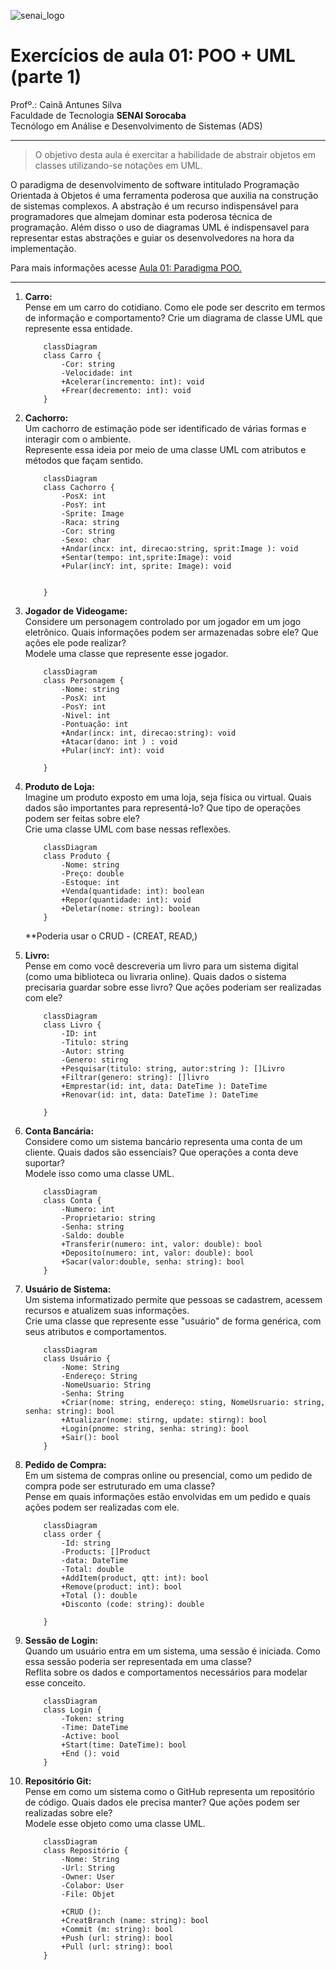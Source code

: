 ![senai_logo](https://transparencia.sp.senai.br/Content/img/logo-senai.png)

# Exercícios de aula 01: POO + UML (parte 1)

Profº.: Cainã Antunes Silva  
Faculdade de Tecnologia **SENAI Sorocaba**  
Tecnólogo em Análise e Desenvolvimento de Sistemas (ADS)
___


> O objetivo desta aula é exercitar a habilidade de abstrair objetos em classes utilizando-se notações em UML.  

O paradigma de desenvolvimento de software intitulado Programação Orientada à Objetos é uma ferramenta poderosa que auxilia na construção de sistemas complexos. A abstração é um recurso indispensável para programadores que almejam dominar esta poderosa técnica de programação. Além disso o uso de diagramas UML é indispensavel para representar estas abstrações e guiar os desenvolvedores na hora da implementação.

Para mais informações acesse [Aula 01: Paradigma POO.](https://cainaantunes.notion.site/Aula-01-Paradigma-POO-23fbde521b3b80149a11f08e9d1eac02?source=copy_link)

***

1. **Carro:**<br>
Pense em um carro do cotidiano. Como ele pode ser descrito em termos de informação e comportamento?
Crie um diagrama de classe UML que represente essa entidade.

    ```mermaid
        classDiagram
        class Carro {
            -Cor: string
            -Velocidade: int
            +Acelerar(incremento: int): void
            +Frear(decremento: int): void
        }
    ```
   
2. **Cachorro:**<br>
Um cachorro de estimação pode ser identificado de várias formas e interagir com o ambiente. <br>
Represente essa ideia por meio de uma classe UML com atributos e métodos que façam sentido.

    ```mermaid
        classDiagram
        class Cachorro {
            -PosX: int
            -PosY: int
            -Sprite: Image
            -Raca: string
            -Cor: string
            -Sexo: char
            +Andar(incx: int, direcao:string, sprit:Image ): void
            +Sentar(tempo: int,sprite:Image): void
            +Pular(incY: int, sprite: Image): void
            

        }
    ```

3. **Jogador de Videogame:**<br>
Considere um personagem controlado por um jogador em um jogo eletrônico. Quais informações podem ser armazenadas sobre ele? Que ações ele pode realizar?<br>
Modele uma classe que represente esse jogador.

    ```mermaid
        classDiagram
        class Personagem {
            -Nome: string
            -PosX: int
            -PosY: int
            -Nivel: int
            -Pontuação: int
            +Andar(incx: int, direcao:string): void
            +Atacar(dano: int ) : void
            +Pular(incY: int): void
        
        }
    ```

4. **Produto de Loja:**<br>
Imagine um produto exposto em uma loja, seja física ou virtual. Quais dados são importantes para representá-lo? Que tipo de operações podem ser feitas sobre ele?<br>
Crie uma classe UML com base nessas reflexões.

    ```mermaid
        classDiagram
        class Produto {
            -Nome: string
            -Preço: double
            -Estoque: int
            +Venda(quantidade: int): boolean
            +Repor(quantidade: int): void
            +Deletar(nome: string): boolean
        }
    ```
    **Poderia usar o CRUD - (CREAT, READ,)

5. **Livro:**<br>
Pense em como você descreveria um livro para um sistema digital (como uma biblioteca ou livraria online).
Quais dados o sistema precisaria guardar sobre esse livro? Que ações poderiam ser realizadas com ele?

    ```mermaid
        classDiagram
        class Livro {
            -ID: int
            -Titulo: string
            -Autor: string
            -Genero: stirng
            +Pesquisar(titulo: string, autor:string ): []Livro
            +Filtrar(genero: string): []livro
            +Emprestar(id: int, data: DateTime ): DateTime
            +Renovar(id: int, data: DateTime ): DateTime
            
        }
    ```

6. **Conta Bancária:**<br>
Considere como um sistema bancário representa uma conta de um cliente. Quais dados são essenciais? Que operações a conta deve suportar?<br>
Modele isso como uma classe UML.

    ```mermaid
        classDiagram
        class Conta {
            -Numero: int
            -Proprietario: string
            -Senha: string
            -Saldo: double
            +Transferir(numero: int, valor: double): bool
            +Deposito(numero: int, valor: double): bool
            +Sacar(valor:double, senha: string): bool
        }
    ```

7. **Usuário de Sistema:**<br>
Um sistema informatizado permite que pessoas se cadastrem, acessem recursos e atualizem suas informações.<br>
Crie uma classe que represente esse "usuário" de forma genérica, com seus atributos e comportamentos.

    ```mermaid
        classDiagram
        class Usuário {
            -Nome: String
            -Endereço: String
            -NomeUsuario: String
            -Senha: String
            +Criar(nome: string, endereço: sting, NomeUsruario: string, senha: string): bool
            +Atualizar(nome: stirng, update: stirng): bool
            +Login(pnome: string, senha: string): bool
            +Sair(): bool
        }
    ```

8. **Pedido de Compra:**<br>
Em um sistema de compras online ou presencial, como um pedido de compra pode ser estruturado em uma classe?<br>
Pense em quais informações estão envolvidas em um pedido e quais ações podem ser realizadas com ele.

    ```mermaid
        classDiagram
        class order {
            -Id: string
            -Products: []Product
            -data: DateTime
            -Total: double
            +AddItem(product, qtt: int): bool
            +Remove(product: int): bool
            +Total (): double
            +Disconto (code: string): double
            
        }
    ```

9. **Sessão de Login:**<br>
Quando um usuário entra em um sistema, uma sessão é iniciada. Como essa sessão poderia ser representada em uma classe?<br>
Reflita sobre os dados e comportamentos necessários para modelar esse conceito.

    ```mermaid
        classDiagram
        class Login {
            -Token: string
            -Time: DateTime
            -Active: bool
            +Start(time: DateTime): bool
            +End (): void
        }
    ```

10. **Repositório Git:**<br>
Pense em como um sistema como o GitHub representa um repositório de código. Quais dados ele precisa manter? Que ações podem ser realizadas sobre ele?<br>
Modele esse objeto como uma classe UML.

    ```mermaid
        classDiagram
        class Repositório {
            -Nome: String
            -Url: String
            -Owner: User
            -Colabor: User
            -File: Objet

            +CRUD (): 
            +CreatBranch (name: string): bool
            +Commit (m: string): bool
            +Push (url: string): bool
            +Pull (url: string): bool
        }
    ```

